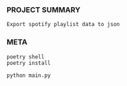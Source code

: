 ### PROJECT SUMMARY
```
Export spotify playlist data to json
```
### META
```
poetry shell
poetry install

python main.py
```